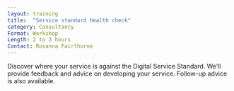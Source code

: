 ```yaml
---
layout: training
title:  "Service standard health check"
category: Consultancy
Format: Workshop  
Length: 2 to 3 hours
Contact: Rosanna Fairthorne
---
```


Discover where your service is against the Digital Service Standard. We’ll provide feedback and advice on developing your service. Follow-up advice is also available.

